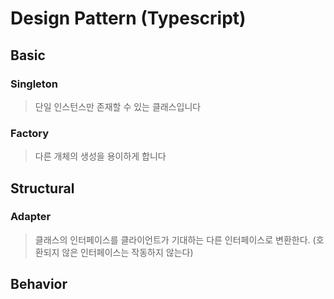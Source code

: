# Design Pattern (Typescript)

## Basic
### Singleton
> 단일 인스턴스만 존재할 수 있는 클래스입니다
### Factory
> 다른 개체의 생성을 용이하게 합니다

## Structural
### Adapter
> 클래스의 인터페이스를 클라이언트가 기대하는 다른 인터페이스로 변환한다. (호환되지 않은 인터페이스는 작동하지 않는다)
###
###
###
###

## Behavior
###
###
###
###
###